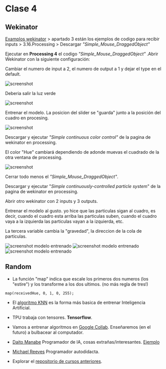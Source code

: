 # Clase 4


## Wekinator

[Examplos wekinator](http://www.wekinator.org/examples/) > apartado 3 están los ejemplos de codigo para recibir inputs > 3.16.Processing > Descargar _"Simple_Mouse_DraggedObject"_

Ejecutar en **Processing 4** el codigo _"Simple_Mouse_DraggedObject"_ .Abrir Wekinator con la siguiente configuración:

Cambiar el numero de input a 2, el numero de output a 1 y dejar el type en el default.

![screenshot](https://raw.githubusercontent.com/NaimRoman/audiv027-2024-1/main/estudiantes/NaimRoman/clase-04/Captura%20de%20pantalla%20(2).png)


Deberia salir la luz verde 

![screenshot](https://raw.githubusercontent.com/NaimRoman/audiv027-2024-1/main/estudiantes/NaimRoman/clase-04/Captura%20de%20pantalla%20(1).png)


Entrenar el modelo. La posicion del slider se "guarda" junto a la posición del cuadro en procesing. 

![screenshot](https://github.com/NaimRoman/audiv027-2024-1/blob/main/estudiantes/NaimRoman/clase-04/Captura%20de%20pantalla%20(3).png)


Descargar y ejecutar _"Simple continuous color control"_ de la pagina de wekinator en processing.

El color "Hue" cambiará dependiendo de adonde muevas el cuadrado de la otra ventana de processing.


![screenshot](https://github.com/NaimRoman/audiv027-2024-1/blob/main/estudiantes/NaimRoman/clase-04/Captura%20de%20pantalla%20(4).png)

Cerrar todo menos el _"Simple_Mouse_DraggedObject"_.

Descargar y ejecutar "_Simple continuously-controlled particle system_" de la pagina de wekinator en processing.

Abrir otro wekinator con 2 inputs y 3 outputs. 

Entrenar el modelo al gusto. yo hice que las particulas sigan al cuadro, es decir, cuando el cuadro esta arriba las particulas suben, cuando el cuadro vaya a la izquierda las particulas vayan a la izquierda, etc.

La tercera variable cambia la "gravedad", la direccion de la cola de particulas.

![screenshot modelo entrenado](https://github.com/NaimRoman/audiv027-2024-1/blob/main/estudiantes/NaimRoman/clase-04/Captura%20de%20pantalla%20(5).png) ![screenshot modelo entrenado](https://github.com/NaimRoman/audiv027-2024-1/blob/main/estudiantes/NaimRoman/clase-04/Captura%20de%20pantalla%20(6).png) ![screenshot modelo entrenado](https://github.com/NaimRoman/audiv027-2024-1/blob/main/estudiantes/NaimRoman/clase-04/Captura%20de%20pantalla%20(7).png)


## Random

- La función "map" indica que escale los primeros dos numeros (los "estire") y los transforme a los dos ultimos. (no más regla de tres!)

`map(receivedHue, 0, 1, 0, 255);`

- El [algoritmo KNN](https://es.wikipedia.org/wiki/K_vecinos_m%C3%A1s_pr%C3%B3ximos) es la forma más basica de entrenar Inteligencia Artificial. 

- TPU trabaja con tensores. **Tensorflow**.

- Vamos a entrenar algoritmos en [Google Collab](https://colab.research.google.com/). Enseñaremos (en el futuro) a bulbacear al computador.

- [Daito Manabe](https://www.youtube.com/@daito) Programador de IA, cosas extrañas/interesantes. [Ejemplo](https://www.youtube.com/watch?v=s_S3fomiXO0) 

- [Michael Reeves](https://www.youtube.com/@MichaelReeves) Programador autodidacta.

- Explorar el [repositorio de cursos anteriores](https://github.com/disenoUChile/audiv027-2023-2).
